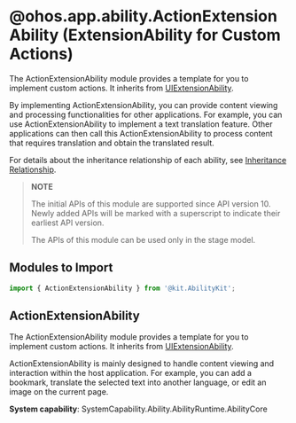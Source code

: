 # @ohos.app.ability.ActionExtensionAbility (ExtensionAbility for Custom Actions)

<!--Kit: Ability Kit-->
<!--Subsystem: Ability-->
<!--Owner: @zexin_c-->
<!--Designer: @li-weifeng2024-->
<!--Tester: @lixueqing513-->
<!--Adviser: @huipeizi-->

The ActionExtensionAbility module provides a template for you to implement custom actions. It inherits from [UIExtensionAbility](js-apis-app-ability-uiExtensionAbility.md).

By implementing ActionExtensionAbility, you can provide content viewing and processing functionalities for other applications. For example, you can use ActionExtensionAbility to implement a text translation feature. Other applications can then call this ActionExtensionAbility to process content that requires translation and obtain the translated result.

For details about the inheritance relationship of each ability, see [Inheritance Relationship](./js-apis-app-ability-ability.md#ability-inheritance-relationship).

> **NOTE**
> 
> The initial APIs of this module are supported since API version 10. Newly added APIs will be marked with a superscript to indicate their earliest API version.
>
> The APIs of this module can be used only in the stage model.

## Modules to Import

```ts
import { ActionExtensionAbility } from '@kit.AbilityKit';
```

## ActionExtensionAbility

The ActionExtensionAbility module provides a template for you to implement custom actions. It inherits from [UIExtensionAbility](js-apis-app-ability-uiExtensionAbility.md).

ActionExtensionAbility is mainly designed to handle content viewing and interaction within the host application. For example, you can add a bookmark, translate the selected text into another language, or edit an image on the current page.

**System capability**: SystemCapability.Ability.AbilityRuntime.AbilityCore
